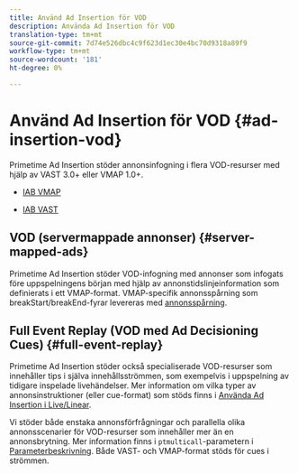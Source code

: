 ```yaml
---
title: Använd Ad Insertion för VOD
description: Använda Ad Insertion för VOD
translation-type: tm+mt
source-git-commit: 7d74e526dbc4c9f623d1ec30e4bc70d9318a89f9
workflow-type: tm+mt
source-wordcount: '181'
ht-degree: 0%

---
```



# Använd Ad Insertion för VOD {#ad-insertion-vod}

Primetime Ad Insertion stöder annonsinfogning i flera VOD-resurser med hjälp av VAST 3.0+ eller VMAP 1.0+.

* [IAB VMAP](https://www.iab.com/wp-content/uploads/2015/06/VMAPv1_0.pdf)

* [IAB VAST](https://www.iab.com/wp-content/uploads/2015/06/VASTv3_0.pdf)

## VOD (servermappade annonser) {#server-mapped-ads}

Primetime Ad Insertion stöder VOD-infogning med annonser som infogats före uppspelningens början med hjälp av annonstidslinjeinformation som definierats i ett VMAP-format.  VMAP-specifik annonsspårning som breakStart/breakEnd-fyrar levereras med [annonsspårning](set-up-ad-tracking.md).

## Full Event Replay (VOD med Ad Decisioning Cues) {#full-event-replay}

Primetime Ad Insertion stöder också specialiserade VOD-resurser som innehåller tips i själva innehållsströmmen, som exempelvis i uppspelning av tidigare inspelade livehändelser. Mer information om vilka typer av annonsinstruktioner (eller cue-format) som stöds finns i [Använda Ad Insertion i Live/Linear](ad-insertion-live-linear-stream.md).

Vi stöder både enstaka annonsförfrågningar och parallella olika annonsscenarier för VOD-resurser som innehåller mer än en annonsbrytning. Mer information finns i `ptmulticall`-parametern i [Parameterbeskrivning](/help/dynamic-ad-insertion/msapi-topics/ms-getting-started/ms-api-query-params.md). Både VAST- och VMAP-format stöds för cues i strömmen.
